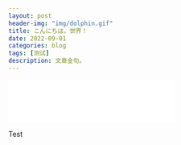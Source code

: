 ```yaml
---
layout: post
header-img: "img/dolphin.gif"
title: こんにちは，世界！
date: 2022-09-01
categories: blog
tags: [测试]
description: 文章金句。
---
```


<iframe frameborder="no" border="0" marginwidth="0" marginheight="0" width=330 height=86 src="//music.163.com/outchain/player?type=2&id=785887&auto=1&height=66"></iframe>

Test













